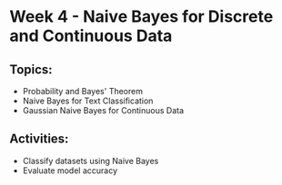 # Week 4 - Naive Bayes for Discrete and Continuous Data
## Topics:
- Probability and Bayes' Theorem
- Naive Bayes for Text Classification
- Gaussian Naive Bayes for Continuous Data

## Activities:
- Classify datasets using Naive Bayes
- Evaluate model accuracy